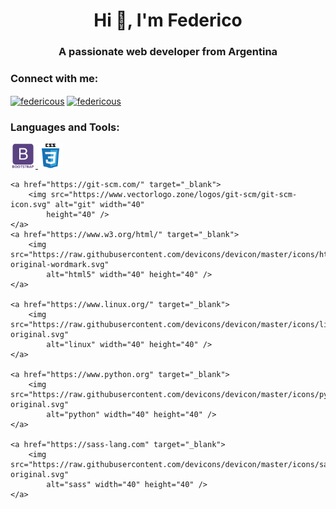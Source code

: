 <h1 align="center">Hi 👋, I'm Federico</h1>
<h3 align="center">A passionate web developer from Argentina</h3>

<h3 align="left">Connect with me:</h3>
<p align="left">
	<a href="https://stackoverflow.com/users/federicous" target="blank"><img align="center"
			src="https://raw.githubusercontent.com/rahuldkjain/github-profile-readme-generator/neutral-icons/src/images/icons/Social/stack-overflow.svg"
			alt="federicous" height="30" width="40" /></a>
	<a href="https://www.hackerrank.com/federicous" target="blank"><img align="center"
			src="https://raw.githubusercontent.com/rahuldkjain/github-profile-readme-generator/neutral-icons/src/images/icons/Social/hackerrank.svg"
			alt="federicous" height="30" width="40" /></a>
</p>

<h3 align="left">Languages and Tools:</h3>
<p align="left">
	<a href="https://getbootstrap.com" target="_blank">
		<img src="https://raw.githubusercontent.com/devicons/devicon/master/icons/bootstrap/bootstrap-plain-wordmark.svg"
			alt="bootstrap" width="40" height="40" />
	</a>
	<a href="https://www.w3schools.com/css/" target="_blank">
		<img src="https://raw.githubusercontent.com/devicons/devicon/master/icons/css3/css3-original-wordmark.svg"
			alt="css3" width="40" height="40" />
	</a>

	<a href="https://git-scm.com/" target="_blank">
		<img src="https://www.vectorlogo.zone/logos/git-scm/git-scm-icon.svg" alt="git" width="40"
			height="40" />
	</a>
	<a href="https://www.w3.org/html/" target="_blank">
		<img src="https://raw.githubusercontent.com/devicons/devicon/master/icons/html5/html5-original-wordmark.svg"
			alt="html5" width="40" height="40" />
	</a>

	<a href="https://www.linux.org/" target="_blank">
		<img src="https://raw.githubusercontent.com/devicons/devicon/master/icons/linux/linux-original.svg"
			alt="linux" width="40" height="40" />
	</a>

	<a href="https://www.python.org" target="_blank">
		<img src="https://raw.githubusercontent.com/devicons/devicon/master/icons/python/python-original.svg"
			alt="python" width="40" height="40" />
	</a>

	<a href="https://sass-lang.com" target="_blank">
		<img src="https://raw.githubusercontent.com/devicons/devicon/master/icons/sass/sass-original.svg"
			alt="sass" width="40" height="40" />
	</a>
</p>

